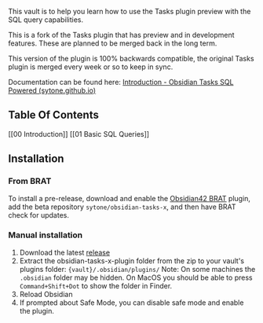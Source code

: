 This vault is to help you learn how to use the Tasks plugin preview with the SQL query capabilities. 

This is a fork of the Tasks plugin that has preview and in development features. These are planned to be merged back in the long term. 

This version of the plugin is 100% backwards compatible, the original Tasks plugin is merged every week or so to keep in sync. 

Documentation can be found here: [Introduction - Obsidian Tasks SQL Powered (sytone.github.io)](https://sytone.github.io/obsidian-tasks-x/)



## Table Of Contents

[[00 Introduction]]
[[01 Basic SQL Queries]]


## Installation

### From BRAT

To install a pre-release, download and enable the [Obsidian42 BRAT](https://github.com/TfTHacker/obsidian42-brat) plugin, add the beta repository `sytone/obsidian-tasks-x`, and then have BRAT check for updates.

### Manual installation

1. Download the latest [release](https://github.com/sytone/obsidian-tasks-x/releases/latest)
2. Extract the obsidian-tasks-x-plugin folder from the zip to your vault's plugins folder: `{vault}/.obsidian/plugins/`
   Note: On some machines the `.obsidian` folder may be hidden. On MacOS you should be able to press `Command+Shift+Dot` to show the folder in Finder.
3. Reload Obsidian
4. If prompted about Safe Mode, you can disable safe mode and enable the plugin.